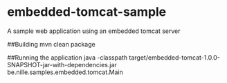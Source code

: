 # embedded-tomcat-sample
A sample web application using an embedded tomcat server

##Building
mvn clean package

##Running the application
java -classpath target/embedded-tomcat-1.0.0-SNAPSHOT-jar-with-dependencies.jar be.nille.samples.embedded.tomcat.Main
